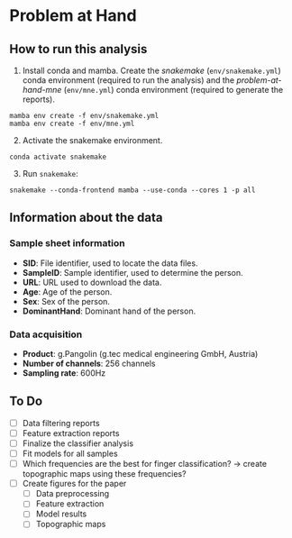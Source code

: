 # Problem at Hand

## How to run this analysis

1. Install conda and mamba. Create the _snakemake_ (`env/snakemake.yml`) conda environment
(required to run the analysis) and the _problem-at-hand-mne_ (`env/mne.yml`) conda environment
(required to generate the reports).

```shell
mamba env create -f env/snakemake.yml
mamba env create -f env/mne.yml
```

2. Activate the snakemake environment.

```shell
conda activate snakemake
```

3. Run ``snakemake``:

```shell
snakemake --conda-frontend mamba --use-conda --cores 1 -p all
```

## Information about the data

### Sample sheet information

- **SID**: File identifier, used to locate the data files.
- **SampleID**: Sample identifier, used to determine the person.
- **URL**: URL used to download the data.
- **Age**: Age of the person.
- **Sex**: Sex of the person.
- **DominantHand**: Dominant hand of the person.

### Data acquisition

- **Product**: g.Pangolin (g.tec medical engineering GmbH, Austria)
- **Number of channels**: 256 channels
- **Sampling rate**: 600Hz

## To Do

- [ ] Data filtering reports
- [ ] Feature extraction reports
- [ ] Finalize the classifier analysis
- [ ] Fit models for all samples
- [ ] Which frequencies are the best for finger classification? -> create topographic maps using these frequencies?
- [ ] Create figures for the paper
  - [ ] Data preprocessing
  - [ ] Feature extraction
  - [ ] Model results
  - [ ] Topographic maps
